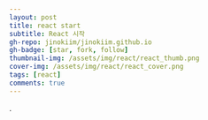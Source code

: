 ```yaml
---
layout: post
title: react start
subtitle: React 시작
gh-repo: jinokiim/jinokiim.github.io
gh-badge: [star, fork, follow]
thumbnail-img: /assets/img/react/react_thumb.png
cover-img: /assets/img/react/react_cover.png
tags: [react]
comments: true
---
```




.

